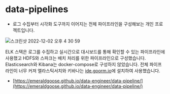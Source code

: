# data-pipelines
- 로그 수집부터 시각화 도구까지 이어지는 전체 파이프라인을 구성해보는 개인 프로젝트입니다.

![스크린샷 2022-12-02 오후 4 30 59](https://user-images.githubusercontent.com/50171632/205239615-69152b4b-112b-492e-ae90-ef752b436f6b.png)

ELK 스택은 로그를 수집하고 실시간으로 대시보드를 통해 확인할 수 있는 파이프라인에 사용했고 HDFS와 스파크는 배치 처리를 위한 파이프라인으로 구성했습니다.  
Elasticsearch와 Kibana는 docker-compose로 구성하지 않았습니다. 전체 파이프라인이 너무 커져 엘라스틱서치와 키바나는 [ide.goorm.io](https://ide.goorm.io)에 설치하여 사용했습니다.  

- [https://emeraldgoose.github.io/data-engineer/data-pipeline/](https://emeraldgoose.github.io/data-engineer/data-pipeline/)
